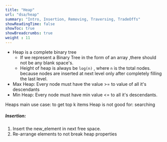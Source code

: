 ```yaml
---
title: "Heap"
url: "dsa/heap"
summary: "Intro, Insertion, Removing, Traversing, TradeOffs" 
showReadingTime: false
showToc: true
showBreadcrumbs: true
weight : 11
---
```


- Heap is a complete binary tree
	- If we represent a Binary Tree in the form of an array ,there should not be any blank space's.
	 - Height of heap is always be `log(n)` , where `n` is the total nodes. because nodes are inserted at next level only after completely filling the last level.
 - Max Heap: Every node must have the value >= to value of all it's descendants
 - Min Heap: Every node must have min value <= to all it's descendants.
 
Heaps main use case: to get top k items
Heap is not good for: searching

##### Insertion:

1. Insert the new_element in next free space.
2. Re-arrange elements to not break heap properties

